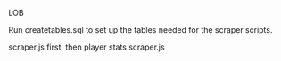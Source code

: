 LOB

Run createtables.sql to set up the tables needed for the scraper scripts.

scraper.js first, then player stats scraper.js
